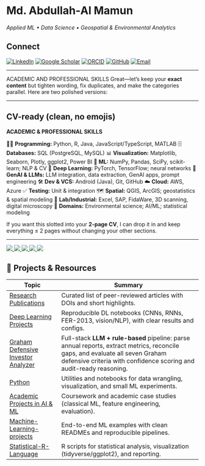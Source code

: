 # Md. Abdullah‑Al Mamun

*Applied ML • Data Science • Geospatial & Environmental Analytics*

## Connect

[![LinkedIn](<img width="752" height="190" alt="hd-linkedin-blue-official-logo-png-701751694779201bpivk39ebc" src="https://github.com/user-attachments/assets/c9f06162-6537-4b2f-b2fe-7864ee8b3f2d" />
)](https://www.linkedin.com/in/md-abdullah-al-mamun-a23416b8/)
[![Google Scholar](assets/buttons/scholar.png)](https://scholar.google.com/citations?user=6iTitIQAAAAJ&hl=en&authuser=1)
[![ORCID](assets/buttons/orcid.png)](https://orcid.org/0009-0001-6749-9171)
[![GitHub](assets/buttons/github.png)](https://github.com/Abdullah-TU)
[![Email](assets/buttons/email.png)](mailto:md.abdullah.al.mamun.tu@gmail.com)


---

 ACADEMIC AND PROFESSIONAL SKILLS
Great—let’s keep your **exact content** but tighten wording, fix duplicates, and make the categories parallel. Here are two polished versions:

---

## CV-ready (clean, no emojis)

**ACADEMIC & PROFESSIONAL SKILLS**

👨‍💻 **Programming:** Python, R, Java, JavaScript/TypeScript, MATLAB
🗄️ **Databases:** SQL (PostgreSQL, MySQL)
📊 **Visualization:** Matplotlib, Seaborn, Plotly, ggplot2, Power BI
🤖 **ML:** NumPy, Pandas, SciPy, scikit-learn; NLP & CV
🧠 **Deep Learning:** PyTorch, TensorFlow; neural networks
🧪 **GenAI & LLMs:** LLM integration, data extraction, GenAI apps, prompt engineering
🛠️ **Dev & VCS:** Android (Java), Git, GitHub
☁️ **Cloud:** AWS, Azure
✅ **Testing:** Unit & integration
🗺️ **Spatial:** QGIS, ArcGIS; geostatistics & spatial modeling
🧪 **Lab/Industrial:** Excel, SAP, FidaWare, 3D scanning, digital microscopy
🔬 **Domains:** Environmental science; AI/ML; statistical modeling

If you want this slotted into your **2-page CV**, I can drop it in and keep everything ≤ 2 pages without changing your other sections.

---
<p align="left">
  <a href="https://www.linkedin.com/in/md-abdullah-al-mamun-a23416b8/" target="_blank">
    <img src="https://img.shields.io/badge/LinkedIn-?logo=linkedin&logoColor=white&color=0A66C2&style=flat" />
  </a>
  <a href="https://scholar.google.com/citations?user=6iTitIQAAAAJ&hl=en&authuser=1" target="_blank">
    <img src="https://img.shields.io/badge/Google%20Scholar-?logo=googlescholar&logoColor=white&color=4285F4&style=flat" />
  </a>
  <a href="https://orcid.org/0009-0001-6749-9171" target="_blank">
    <img src="https://img.shields.io/badge/ORCID-?logo=orcid&logoColor=white&color=A6CE39&style=flat" />
  </a>
  <a href="https://github.com/Abdullah-TU" target="_blank">
    <img src="https://img.shields.io/badge/GitHub-?logo=github&logoColor=white&color=181717&style=flat" />
  </a>
  <a href="mailto:md.abdullah.al.mamun.tu@gmail.com">
    <img src="https://img.shields.io/badge/Email-?logo=gmail&logoColor=white&color=EA4335&style=flat" />
  </a>
</p>


## 📁 Projects & Resources

| Topic | Summary |
|---|---|
| [Research Publications](https://github.com/Abdullah-TU/Research-Publications) | Curated list of peer-reviewed articles with DOIs and short highlights. |
| [Deep Learning Projects](https://github.com/Abdullah-TU/Deep-Learning-Projects) | Reproducible DL notebooks (CNNs, RNNs, FER-2013, vision/NLP), with clear results and configs. |
| [Graham Defensive Investor Analyzer](https://github.com/Abdullah-TU/Graham-Defensive-Investor-Analyzer) | Full-stack **LLM + rule-based** pipeline: parse annual reports, extract metrics, reconcile gaps, and evaluate all seven Graham defensive criteria with confidence scoring and audit-ready reasoning. |
| [Python](https://github.com/Abdullah-TU/Python) | Utilities and notebooks for data wrangling, visualization, and small ML experiments. |
| [Academic Projects in AI & ML](https://github.com/Abdullah-TU/Academic-Projects-in-AI-and-ML) | Coursework and academic case studies (classical ML, feature engineering, evaluation). |
| [Machine-Learning-projects](https://github.com/Abdullah-TU/Machine-Learning-projects) | End-to-end ML examples with clean READMEs and reproducible pipelines. |
| [Statistical-R-Language](https://github.com/Abdullah-TU/Statistical-R-Language) | R scripts for statistical analysis, visualization (tidyverse/ggplot2), and reporting. |


